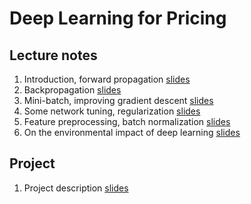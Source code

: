 # Deep Learning for Pricing

## Lecture notes

1. Introduction, forward propagation [slides](document/handout1.pdf)
2. Backpropagation [slides](document/handout2.pdf)
3. Mini-batch, improving gradient descent [slides](document/handout3.pdf)
4. Some network tuning, regularization [slides](document/handout4.pdf)
5. Feature preprocessing, batch normalization [slides](document/handout5.pdf)
6. On the environmental impact of deep learning [slides](document/handout6.pdf)

## Project

1. Project description [slides](document/hands-on-project.pdf)

